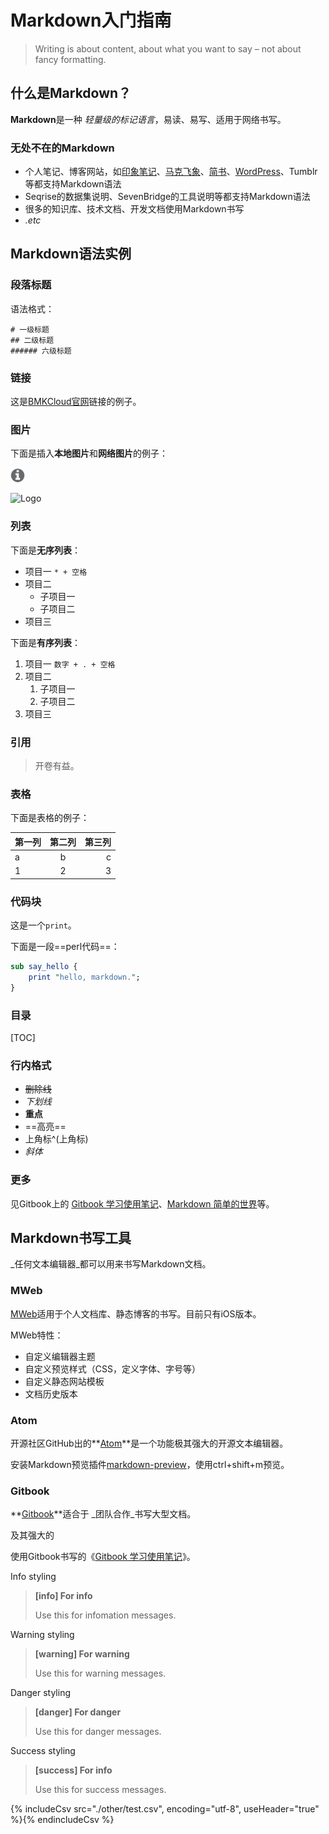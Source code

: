 # Markdown入门指南

> Writing is about content, about what you want to say – not about fancy formatting.

## 什么是Markdown？

**Markdown**是一种 _轻量级的标记语言_，易读、易写、适用于网络书写。

### 无处不在的Markdown

* 个人笔记、博客网站，如[印象笔记][evernote]、[马克飞象][maxiang]、[简书][jianshu]、[WordPress][wordpress]、Tumblr等都支持Markdown语法
* Seqrise的数据集说明、SevenBridge的工具说明等都支持Markdown语法
* 很多的知识库、技术文档、开发文档使用Markdown书写
* *.etc*

## Markdown语法实例

### 段落标题

语法格式：

```
# 一级标题
## 二级标题
###### 六级标题
```

### 链接

这是[BMKCloud官网](http://www.biocloud.net/)链接的例子。

### 图片

下面是插入**本地图片**和**网络图片**的例子：

![Earth](basic_img/info-circle.png)

![Logo](http://www.biocloud.net/wp-content/uploads/2017/01/logo_big.png)


### 列表

下面是**无序列表**：

* 项目一  `* + 空格`
* 项目二
    * 子项目一
    * 子项目二
* 项目三

下面是**有序列表**：

1. 项目一 `数字 + . + 空格`
3. 项目二 
    1. 子项目一
    2. 子项目二
1. 项目三

### 引用

> 开卷有益。

### 表格

下面是表格的例子：

|第一列|第二列|第三列|
|:---|:--:|--:|
|a|b|c|
|1|2|3|

### 代码块

这是一个`print`。

下面是一段==perl代码==：

```perl
sub say_hello {
    print "hello, markdown.";
}
```

### 目录

[TOC]

### 行内格式

* ~~删除线~~
* _下划线_
* **重点**
* ==高亮==
* 上角标^(上角标)
* *斜体*

### 更多

见Gitbook上的 [Gitbook 学习使用笔记](https://zq99299.gitbooks.io/gitbook-guide/)、[Markdown 简单的世界](https://wizardforcel.gitbooks.io/markdown-simple-world/)等。

## Markdown书写工具

_任何文本编辑器_都可以用来书写Markdown文档。

### MWeb

[MWeb](http://zh.mweb.im/)适用于个人文档库、静态博客的书写。目前只有iOS版本。

MWeb特性：

* 自定义编辑器主题
* 自定义预览样式（CSS，定义字体、字号等）
* 自定义静态网站模板
* 文档历史版本

### Atom

开源社区GitHub出的**[Atom](https://atom.io/)**是一个功能极其强大的开源文本编辑器。

安装Markdown预览插件[markdown-preview](https://atom.io/packages/markdown-preview)，使用ctrl+shift+m预览。

### Gitbook

**[Gitbook](https://www.gitbook.com/)**适合于 _团队合作_书写大型文档。

及其强大的

使用Gitbook书写的《[Gitbook 学习使用笔记](https://zq99299.gitbooks.io/gitbook-guide/)》。

Info styling
> **[info] For info**
>
> Use this for infomation messages.

Warning styling
> **[warning] For warning**
>
> Use this for warning messages.

Danger styling
> **[danger] For danger**
>
> Use this for danger messages.

Success styling
> **[success] For info**
>
> Use this for success messages.


{% includeCsv src="./other/test.csv", encoding="utf-8", useHeader="true" %}{% endincludeCsv %}


[evernote]: https://www.yinxiang.com/
[maxiang]: https://maxiang.io/
[jianshu]: http://www.jianshu.com/
[wordpress]: https://cn.wordpress.org

